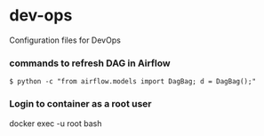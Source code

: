 # dev-ops
Configuration files for DevOps

### commands to refresh DAG in Airflow
`$ python -c "from airflow.models import DagBag; d = DagBag();"`


### Login to container as a root user
docker exec -u root <container> bash
